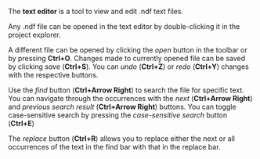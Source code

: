 The **text editor** is a tool to view and edit .ndf text files.

Any .ndf file can be opened in the text editor by double-clicking it in the project explorer. 

A different file can be opened by clicking the *open* button in the toolbar or by pressing **Ctrl+O**. Changes made to currently opened file can be saved by clicking *save* (**Ctrl+S**). You can *undo* (**Ctrl+Z**) or *redo* (**Ctrl+Y**) changes with the respective buttons.

Use the *find* button (**Ctrl+Arrow Right**) to search the file for specific text. You can navigate through the occurrences with the *next* (**Ctrl+Arrow Right**) and *previous search result* (**Ctrl+Arrow Right**) buttons. You can toggle case-sensitive search by pressing the *case-sensitive search* button (**Ctrl+E**)

The *replace* button (**Ctrl+R**) allows you to replace either the next or all occurrences of the text in the find bar with that in the replace bar.